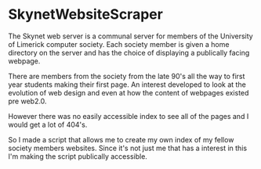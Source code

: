 # SkynetWebsiteScraper

The Skynet web server is a communal server for members of the University of Limerick
computer society. Each society member is given a home directory on the server and has the
choice of displaying a publically facing webpage.

There are members from the society from the late 90's all the way to first year students making their first page.
An interest developed to look at the evolution of web design and even at how
the content of webpages existed pre web2.0.

However there was no easily accessible index to see all of the pages and I would get a lot of 404's.

So I made a script that allows me to create my own index of my fellow society members websites. Since 
it's not just me that has a interest in this I'm making the script publically accessible.

